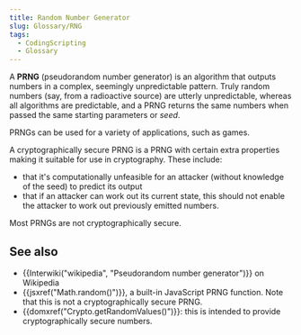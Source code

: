 ```yaml
---
title: Random Number Generator
slug: Glossary/RNG
tags:
  - CodingScripting
  - Glossary
---
```

A **PRNG** (pseudorandom number generator) is an algorithm that outputs numbers in a complex, seemingly unpredictable pattern. Truly random numbers (say, from a radioactive source) are utterly unpredictable, whereas all algorithms are predictable, and a PRNG returns the same numbers when passed the same starting parameters or *seed*.

PRNGs can be used for a variety of applications, such as games.

A cryptographically secure PRNG is a PRNG with certain extra properties making it suitable for use in cryptography. These include:

- that it's computationally unfeasible for an attacker (without knowledge of the seed) to predict its output
- that if an attacker can work out its current state, this should not enable the attacker to work out previously emitted numbers.

Most PRNGs are not cryptographically secure.

## See also

- {{Interwiki("wikipedia", "Pseudorandom number generator")}} on Wikipedia
- {{jsxref("Math.random()")}}, a built-in JavaScript PRNG function. Note that this is not a cryptographically secure PRNG.
- {{domxref("Crypto.getRandomValues()")}}: this is intended to provide cryptographically secure numbers.
